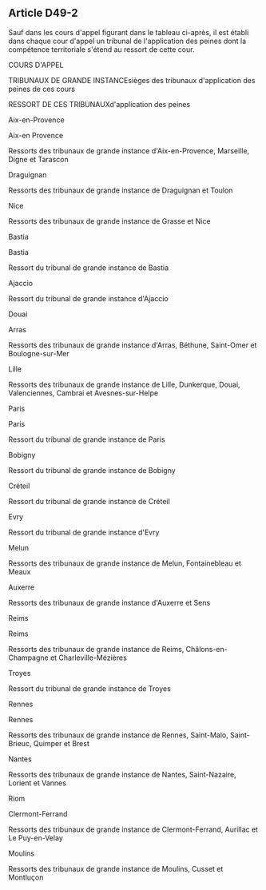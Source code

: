 Article D49-2
----
Sauf dans les cours d'appel figurant dans le tableau ci-après, il est établi
dans chaque cour d'appel un tribunal de l'application des peines dont la
compétence territoriale s'étend au ressort de cette cour.

COURS D'APPEL

TRIBUNAUX DE GRANDE INSTANCEsièges des tribunaux d'application des peines de ces
cours

RESSORT DE CES TRIBUNAUXd'application des peines

Aix-en-Provence

Aix-en Provence

Ressorts des tribunaux de grande instance d'Aix-en-Provence, Marseille, Digne et
Tarascon

Draguignan

Ressorts des tribunaux de grande instance de Draguignan et Toulon

Nice

Ressorts des tribunaux de grande instance de Grasse et Nice

Bastia

Bastia

Ressort du tribunal de grande instance de Bastia

Ajaccio

Ressort du tribunal de grande instance d'Ajaccio

Douai

Arras

Ressorts des tribunaux de grande instance d'Arras, Béthune, Saint-Omer et
Boulogne-sur-Mer

Lille

Ressorts des tribunaux de grande instance de Lille, Dunkerque, Douai,
Valenciennes, Cambrai et Avesnes-sur-Helpe

Paris

Paris

Ressort du tribunal de grande instance de Paris

Bobigny

Ressort du tribunal de grande instance de Bobigny

Créteil

Ressort du tribunal de grande instance de Créteil

Evry

Ressort du tribunal de grande instance d'Evry

Melun

Ressorts des tribunaux de grande instance de Melun, Fontainebleau et Meaux

Auxerre

Ressorts des tribunaux de grande instance d'Auxerre et Sens

Reims

Reims

Ressorts des tribunaux de grande instance de Reims, Châlons-en-Champagne et
Charleville-Mézières

Troyes

Ressort du tribunal de grande instance de Troyes

Rennes

Rennes

Ressorts des tribunaux de grande instance de Rennes, Saint-Malo, Saint-Brieuc,
Quimper et Brest

Nantes

Ressorts des tribunaux de grande instance de Nantes, Saint-Nazaire, Lorient et
Vannes

Riom

Clermont-Ferrand

Ressorts des tribunaux de grande instance de Clermont-Ferrand, Aurillac et Le
Puy-en-Velay

Moulins

Ressorts des tribunaux de grande instance de Moulins, Cusset et Montluçon

